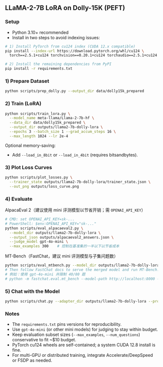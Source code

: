 ## LLaMA-2-7B LoRA on Dolly-15K (PEFT)

### Setup
- Python 3.10+ recommended
- Install in two steps to avoid indexing issues:

```bash
# 1) Install PyTorch from cu124 index (CUDA 12.x compatible)
pip install --index-url https://download.pytorch.org/whl/cu124 \
  torch==2.5.1+cu124 torchvision==0.20.1+cu124 torchaudio==2.5.1+cu124

# 2) Install the remaining dependencies from PyPI
pip install -r requirements.txt
```

### 1) Prepare Dataset
```bash
python scripts/prep_dolly.py --output_dir data/dolly15k_prepared
```

### 2) Train (LoRA)
```bash
python scripts/train_lora.py \
  --model_name meta-llama/Llama-2-7b-hf \
  --data_dir data/dolly15k_prepared \
  --output_dir outputs/llama2-7b-dolly-lora \
  --epochs 3 --batch_size 1 --grad_accum_steps 16 \
  --max_length 1024 --lr 2e-4
```

Optional memory-saving:
- Add `--load_in_8bit` or `--load_in_4bit` (requires bitsandbytes).

### 3) Plot Loss Curves
```bash
python scripts/plot_losses.py \
  --trainer_state outputs/llama2-7b-dolly-lora/trainer_state.json \
  --out_png outputs/loss_curve.png
```

### 4) Evaluate

AlpacaEval 2（建议使用 mini 评测模型以节省开销；需 `OPENAI_API_KEY`）
```bash
# CMD: set OPENAI_API_KEY=sk-...
# PowerShell: $env:OPENAI_API_KEY="sk-..."
python scripts/eval_alpacaeval2.py \
  --model_dir outputs/llama2-7b-dolly-lora \
  --output_json outputs/alpacaeval2_answers.json \
  --judge_model gpt-4o-mini \
  --max_examples 300    # 控制在基准集的一半以下以节省成本
```

MT-Bench（FastChat，建议 mini 评测模型与子集问题数）
```bash
python scripts/eval_mtbench.py --model_dir outputs/llama2-7b-dolly-lora --merged_out outputs/merged-for-fastchat
# Then follow FastChat docs to serve the merged model and run MT-Bench.
# 例如：使用 gpt-4o-mini 并限制 40/80 题
# python -m fastchat.eval.mt_bench --model-path http://localhost:8000 --num-questions 40 --judge-model gpt-4o-mini
```

### 5) Chat with the Model
```bash
python scripts/chat.py --adapter_dir outputs/llama2-7b-dolly-lora --prompt "Explain LoRA in simple terms."
```

### Notes
- The `requirements.txt` pins versions for reproducibility.
- Use `gpt-4o-mini` (or other mini models) for judging to stay within budget.
- Keep evaluation subset sizes (`--max_examples`, `--num_questions`) conservative to fit ~$10 budget.
- PyTorch cu124 wheels are self-contained; a system CUDA 12.8 install is fine.
- For multi-GPU or distributed training, integrate Accelerate/DeepSpeed or FSDP as needed.


